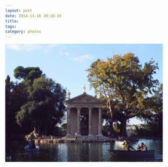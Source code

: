 ```yaml
---
layout: post
date: 2014-11-16 20:18:19
title: 
tags:
category: photos
---
```


![title](/assets/photoblog/temple-of-asclepius.jpg)